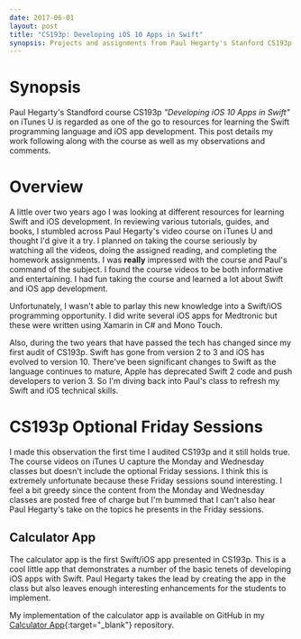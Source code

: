 ```yaml
---
date: 2017-06-01
layout: post
title: "CS193p: Developing iOS 10 Apps in Swift"
synopsis: Projects and assignments from Paul Hegarty's Stanford CS193p course.
---
```


# Synopsis

Paul Hegarty's Standford course CS193p _"Developing iOS 10 Apps in Swift"_ on iTunes U is regarded as one of the go to resources for learning the Swift programming language and iOS app development. This post details my work following along with the course as well as my observations and comments.

# Overview

A little over two years ago I was looking at different resources for learning Swift and iOS development. In reviewing various tutorials, guides, and books, I stumbled across Paul Hegarty's video course on iTunes U and thought I'd give it a try. I planned on taking the course seriously by watching all the videos, doing the assigned reading, and completing the homework assignments. I was __really__ impressed with the course and Paul's command of the subject. I found the course videos to be both informative and entertaining. I had fun taking the course and learned a lot about Swift and iOS app development.

Unfortunately, I wasn't able to parlay this new knowledge into a Swift/iOS programming opportunity. I did write several iOS apps for Medtronic but these were written using Xamarin in C# and Mono Touch.

Also, during the two years that have passed the tech has changed since my first audit of CS193p. Swift has gone from version 2 to 3 and iOS has evolved to version 10. There've been significant changes to Swift as the language continues to mature, Apple has deprecated Swift 2 code and push developers to verion 3. So I'm diving back into Paul's class to refresh my Swift and iOS technical skills.

# CS193p Optional Friday Sessions

I made this observation the first time I audited CS193p and it still holds true. The course videos on iTunes U capture the Monday and Wednesday classes but doesn't include the optional Friday sessions. I think this is extremely unfortunate because these Friday sessions sound interesting. I feel a bit greedy since the content from the Monday and Wednesday classes are posted free of charge but I'm bummed that I can't also hear Paul Hegarty's take on the topics he presents in the Friday sessions.


## Calculator App

The calculator app is the first Swift/iOS app presented in CS193p. This is a cool little app that demonstrates a number of the basic tenets of developing iOS apps with Swift. Paul Hegarty takes the lead by creating the app in the class but also leaves enough interesting enhancements for the students to implement.

My implementation of the calculator app is available on GitHub in my [Calculator App](http://shinyobjectaffliction.com/cs193p-calculator){:target="_blank"} repository.
